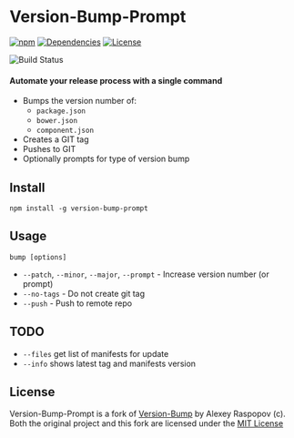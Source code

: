 # Version-Bump-Prompt

[![npm](http://img.shields.io/npm/v/swagger-parser.svg)](https://www.npmjs.com/package/version-bump-prompt)
[![Dependencies](https://img.shields.io/david/bigstickcarpet/version-bump-prompt.svg)](https://david-dm.org/bigstickcarpet/version-bump-prompt)
[![License](https://img.shields.io/npm/l/swagger-parser.svg)](http://en.wikipedia.org/wiki/MIT_License)

![Build Status](screenshot.png)

#### Automate your release process with a single command

 * Bumps the version number of:
     *  `package.json`
     *  `bower.json`
     *  `component.json`
 * Creates a GIT tag
 * Pushes to GIT
 * Optionally prompts for type of version bump

## Install

	npm install -g version-bump-prompt

## Usage

	bump [options]

 * `--patch`, `--minor`, `--major`, `--prompt` - Increase version number (or prompt)
 * `--no-tags` - Do not create git tag
 * `--push` - Push to remote repo

## TODO

 * `--files` get list of manifests for update
 * `--info` shows latest tag and manifests version

## License

Version-Bump-Prompt is a fork of [Version-Bump](https://github.com/alexeyraspopov/node-bump) by Alexey Raspopov (c).   
Both the original project and this fork are licensed under the [MIT License](http://en.wikipedia.org/wiki/MIT_License)  
